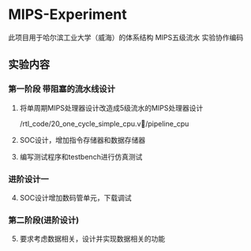 # MIPS-Experiment
此项目用于哈尔滨工业大学（威海）的体系结构 MIPS五级流水 实验协作编码

## 实验内容
### 第一阶段 带阻塞的流水线设计
1. 将单周期MIPS处理器设计改造成5级流水的MIPS处理器设计
  
   /rtl_code/20_one_cycle_simple_cpu.v/pipeline_cpu

2. SOC设计，增加指令存储器和数据存储器
3. 编写测试程序和testbench进行仿真测试
### 进阶设计一
4. SOC设计增加数码管单元，下载调试
### 第二阶段(进阶设计)
5. 要求考虑数据相关，设计并实现数据相关的功能
